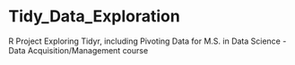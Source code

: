 # Tidy_Data_Exploration

R Project Exploring Tidyr, including Pivoting Data for M.S. in Data Science - Data Acquisition/Management course
